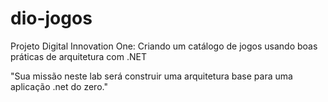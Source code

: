 # dio-jogos

Projeto Digital Innovation One: Criando um catálogo de jogos usando boas práticas de arquitetura com .NET

"Sua missão neste lab será construir uma arquitetura base para uma aplicação .net do zero."
